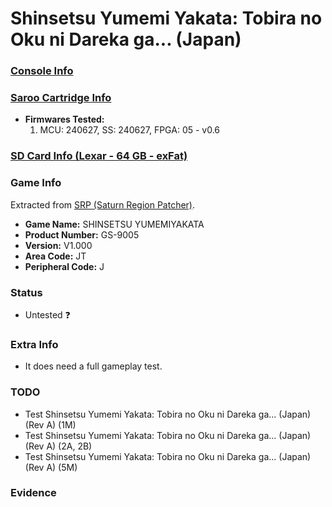# Shinsetsu Yumemi Yakata: Tobira no Oku ni Dareka ga... (Japan)

### [Console Info](../../../../Info/Consoles/VA13/README.md)

### [Saroo Cartridge Info](../../../../Info/Cartridges/GuangzhouSanStarOnlineShop/1.6/README.md)

- <b>Firmwares Tested:</b>
  1. MCU: 240627, SS: 240627, FPGA: 05 - v0.6

### [SD Card Info (Lexar - 64 GB - exFat)](../../../../Info/SdCards/Lexar/64GB/exfat/README.md)

### Game Info

Extracted from [SRP (Saturn Region Patcher)](https://segaxtreme.net/resources/saturn-region-patcher.81/download).

- <b>Game Name:</b> SHINSETSU YUMEMIYAKATA
- <b>Product Number:</b> GS-9005
- <b>Version:</b> V1.000
- <b>Area Code:</b> JT
- <b>Peripheral Code:</b> J

### Status

- Untested :question:

### Extra Info

- It does need a full gameplay test.

### TODO

- Test Shinsetsu Yumemi Yakata: Tobira no Oku ni Dareka ga... (Japan) (Rev A) (1M)
- Test Shinsetsu Yumemi Yakata: Tobira no Oku ni Dareka ga... (Japan) (Rev A) (2A, 2B)
- Test Shinsetsu Yumemi Yakata: Tobira no Oku ni Dareka ga... (Japan) (Rev A) (5M)

### Evidence

<!-- [![](https://img.youtube.com/vi/aRB4hv8FcpM/0.jpg)](https://www.youtube.com/watch?v=aRB4hv8FcpM) -->
